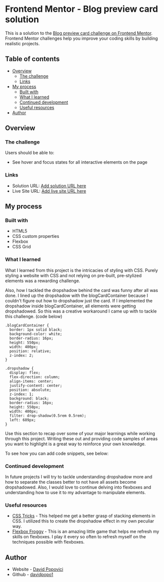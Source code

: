 # Frontend Mentor - Blog preview card solution

This is a solution to the [Blog preview card challenge on Frontend Mentor](https://www.frontendmentor.io/challenges/blog-preview-card-ckPaj01IcS). Frontend Mentor challenges help you improve your coding skills by building realistic projects. 

## Table of contents

- [Overview](#overview)
  - [The challenge](#the-challenge) 
  - [Links](#links)
- [My process](#my-process)
  - [Built with](#built-with)
  - [What I learned](#what-i-learned)
  - [Continued development](#continued-development)
  - [Useful resources](#useful-resources)
- [Author](#author)

## Overview

### The challenge

Users should be able to:

- See hover and focus states for all interactive elements on the page


### Links

- Solution URL: [Add solution URL here](https://your-solution-url.com)
- Live Site URL: [Add live site URL here](https://your-live-site-url.com)

## My process

### Built with

- HTML5
- CSS custom properties
- Flexbox
- CSS Grid

### What I learned

What I learned from this project is the intricacies of styling with CSS. Purely styling a website
with CSS and not relying on pre-built, pre-stylized elements was a rewarding challenge.

Also, how I tackled the dropshadow behind the card was funny after all was done. I lined up
the dropshadow with the blogCardContainer because I couldn't figure out how to dropshadow just the card.
If I implemented the dropshadow inside blogCardContainer, all elements were getting dropshadowed. So this
was a creative workaround I came up with to tackle this challenge. (code below)

    .blogCardContainer {
      border: 1px solid black;
      background-color: white;
      border-radius: 16px;
      height: 550px;
      width: 400px;
      position: relative;
      z-index: 2;
    }

    .dropshadow {
      display: flex;
      flex-direction: column;
      align-items: center;
      justify-content: center;
      position: absolute;
      z-index: 1;
      background: black;
      border-radius: 16px;
      height: 550px;
      width: 400px;
      filter: drop-shadow(0.5rem 0.5rem);
      left: 689px;
    }

Use this section to recap over some of your major learnings while working through this project. Writing these out and providing code samples of areas you want to highlight is a great way to reinforce your own knowledge.

To see how you can add code snippets, see below:

### Continued development

In future projects I will try to tackle understanding dropshadow more and how to separate the classes better to not have all assets become dropshadowed.
Also, I would love to continue delving into flexboxes and understanding how to use it to my advantage to manipulate elements. 

### Useful resources

- [CSS Tricks](https://css-tricks.com/how-to-stack-elements-in-css/) - This helped me get a better grasp of stacking elements in CSS. I utilized this to create the
dropshadow effect in my own peculiar way. 
- [Flexbox Froggy](https://flexboxfroggy.com/) - This is an amazing little game that helps me refresh my skills on flexboxes. I play it every so often to refresh
myself on the techniques possible with flexboxes. 


## Author

- Website - [David Popovici](https://www.your-site.com)
- Github - [davidpopo1](https://github.com/davidpopo1)
